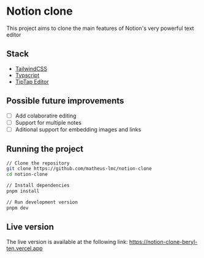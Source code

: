 # Notion clone

This project aims to clone the main features of Notion's very powerful text editor

## Stack

- [TailwindCSS](https://tailwindcss.com)
- [Typscript](https://www.typescriptlang.org)
- [TipTap Editor](https://tiptap.dev)

## Possible future improvements

- [ ] Add colaboratire editing
- [ ] Support for multiple notes
- [ ] Aditional support for embedding images and links

## Running the project

```bash
// Clone the repository
git clone https://github.com/matheus-lmc/notion-clone
cd notion-clone

// Install dependencies
pnpm install

// Run development version
pnpm dev
```

## Live version

The live version is available at the following link: https://notion-clone-beryl-ten.vercel.app
